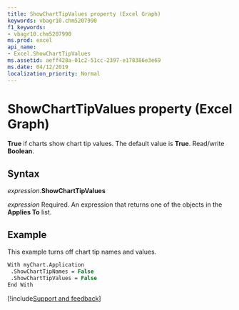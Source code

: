 ```yaml
---
title: ShowChartTipValues property (Excel Graph)
keywords: vbagr10.chm5207990
f1_keywords:
- vbagr10.chm5207990
ms.prod: excel
api_name:
- Excel.ShowChartTipValues
ms.assetid: aeff428a-01c2-51cc-2397-e178386e3e69
ms.date: 04/12/2019
localization_priority: Normal
---
```



# ShowChartTipValues property (Excel Graph)

**True** if charts show chart tip values. The default value is **True**. Read/write **Boolean**.


## Syntax

_expression_.**ShowChartTipValues**

_expression_ Required. An expression that returns one of the objects in the **Applies To** list.

## Example

This example turns off chart tip names and values.

```vb
With myChart.Application 
 .ShowChartTipNames = False 
 .ShowChartTipValues = False 
End With
```

[!include[Support and feedback](~/includes/feedback-boilerplate.md)]